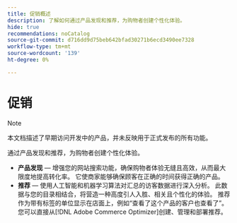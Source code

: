 ```yaml
---
title: 促销概述
description: 了解如何通过产品发现和推荐，为购物者创建个性化体验。
hide: true
recommendations: noCatalog
source-git-commit: d716dd9d75beb642bfad30271b6ecd3490ee7328
workflow-type: tm+mt
source-wordcount: '139'
ht-degree: 0%

---
```


# 促销

>[!NOTE]
>
>本文档描述了早期访问开发中的产品，并未反映用于正式发布的所有功能。

通过产品发现和推荐，为购物者创建个性化体验。

- **产品发现** — 增强您的网站搜索功能，确保购物者体验无缝且高效，从而最大限度地提高转化率。 它使商家能够确保顾客在正确的时间获得正确的产品。
- **推荐** — 使用人工智能和机器学习算法对汇总的访客数据进行深入分析。 此数据与您的目录相结合，将营造一种高度引人入胜、相关且个性化的体验。 推荐作为带有标签的单位显示在店面上，例如“查看了这个产品的客户也查看了”。 您可以直接从[!DNL Adobe Commerce Optimizer]创建、管理和部署推荐。
